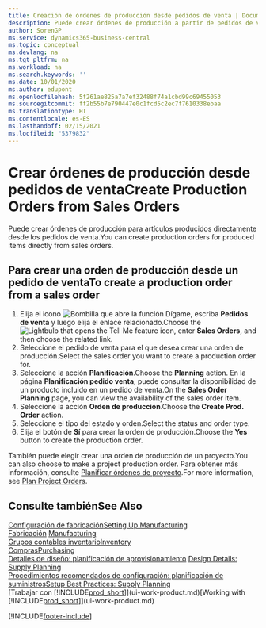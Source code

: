 ```yaml
---
title: Creación de órdenes de producción desde pedidos de venta | Documentos de Microsoft
description: Puede crear órdenes de producción a partir de pedidos de venta en el departamento Ventas y Marketing.
author: SorenGP
ms.service: dynamics365-business-central
ms.topic: conceptual
ms.devlang: na
ms.tgt_pltfrm: na
ms.workload: na
ms.search.keywords: ''
ms.date: 10/01/2020
ms.author: edupont
ms.openlocfilehash: 5f261ae825a7a7ef32488f74a1cbd99c69455053
ms.sourcegitcommit: ff2b55b7e790447e0c1fcd5c2ec7f7610338ebaa
ms.translationtype: HT
ms.contentlocale: es-ES
ms.lasthandoff: 02/15/2021
ms.locfileid: "5379832"
---
```

# <a name="create-production-orders-from-sales-orders"></a><span data-ttu-id="ce492-103">Crear órdenes de producción desde pedidos de venta</span><span class="sxs-lookup"><span data-stu-id="ce492-103">Create Production Orders from Sales Orders</span></span>
<span data-ttu-id="ce492-104">Puede crear órdenes de producción para artículos producidos directamente desde los pedidos de venta.</span><span class="sxs-lookup"><span data-stu-id="ce492-104">You can create production orders for produced items directly from sales orders.</span></span>  

## <a name="to-create-a-production-order-from-a-sales-order"></a><span data-ttu-id="ce492-105">Para crear una orden de producción desde un pedido de venta</span><span class="sxs-lookup"><span data-stu-id="ce492-105">To create a production order from a sales order</span></span>  

1.  <span data-ttu-id="ce492-106">Elija el icono ![Bombilla que abre la función Dígame](media/ui-search/search_small.png "Dígame qué desea hacer"), escriba **Pedidos de venta** y luego elija el enlace relacionado.</span><span class="sxs-lookup"><span data-stu-id="ce492-106">Choose the ![Lightbulb that opens the Tell Me feature](media/ui-search/search_small.png "Tell me what you want to do") icon, enter **Sales Orders**, and then choose the related link.</span></span>  
2.  <span data-ttu-id="ce492-107">Seleccione el pedido de venta para el que desea crear una orden de producción.</span><span class="sxs-lookup"><span data-stu-id="ce492-107">Select the sales order you want to create a production order for.</span></span>  
3.  <span data-ttu-id="ce492-108">Seleccione la acción **Planificación**.</span><span class="sxs-lookup"><span data-stu-id="ce492-108">Choose the **Planning** action.</span></span> <span data-ttu-id="ce492-109">En la página **Planificación pedido venta**, puede consultar la disponibilidad de un producto incluido en un pedido de venta.</span><span class="sxs-lookup"><span data-stu-id="ce492-109">On the **Sales Order Planning** page, you can view the availability of the sales order item.</span></span>  
4.  <span data-ttu-id="ce492-110">Seleccione la acción **Orden de producción**.</span><span class="sxs-lookup"><span data-stu-id="ce492-110">Choose the **Create Prod. Order** action.</span></span>  
5.  <span data-ttu-id="ce492-111">Seleccione el tipo del estado y orden.</span><span class="sxs-lookup"><span data-stu-id="ce492-111">Select the status and order type.</span></span>  
6.  <span data-ttu-id="ce492-112">Elija el botón de **Sí** para crear la orden de producción.</span><span class="sxs-lookup"><span data-stu-id="ce492-112">Choose the **Yes** button to create the production order.</span></span>

<span data-ttu-id="ce492-113">También puede elegir crear una orden de producción de un proyecto.</span><span class="sxs-lookup"><span data-stu-id="ce492-113">You can also choose to make a project production order.</span></span> <span data-ttu-id="ce492-114">Para obtener más información, consulte [Planificar órdenes de proyecto](production-how-to-plan-project-orders.md).</span><span class="sxs-lookup"><span data-stu-id="ce492-114">For more information, see [Plan Project Orders](production-how-to-plan-project-orders.md).</span></span>   

## <a name="see-also"></a><span data-ttu-id="ce492-115">Consulte también</span><span class="sxs-lookup"><span data-stu-id="ce492-115">See Also</span></span>  
[<span data-ttu-id="ce492-116">Configuración de fabricación</span><span class="sxs-lookup"><span data-stu-id="ce492-116">Setting Up Manufacturing</span></span>](production-configure-production-processes.md)  
<span data-ttu-id="ce492-117">[Fabricación](production-manage-manufacturing.md)  </span><span class="sxs-lookup"><span data-stu-id="ce492-117">[Manufacturing](production-manage-manufacturing.md)  </span></span>  
[<span data-ttu-id="ce492-118">Grupos contables inventario</span><span class="sxs-lookup"><span data-stu-id="ce492-118">Inventory</span></span>](inventory-manage-inventory.md)  
[<span data-ttu-id="ce492-119">Compras</span><span class="sxs-lookup"><span data-stu-id="ce492-119">Purchasing</span></span>](purchasing-manage-purchasing.md)  
<span data-ttu-id="ce492-120">[Detalles de diseño: planificación de aprovisionamiento](design-details-supply-planning.md) </span><span class="sxs-lookup"><span data-stu-id="ce492-120">[Design Details: Supply Planning](design-details-supply-planning.md) </span></span>  
[<span data-ttu-id="ce492-121">Procedimientos recomendados de configuración: planificación de suministros</span><span class="sxs-lookup"><span data-stu-id="ce492-121">Setup Best Practices: Supply Planning</span></span>](setup-best-practices-supply-planning.md)  
<span data-ttu-id="ce492-122">[Trabajar con [!INCLUDE[prod_short](includes/prod_short.md)]](ui-work-product.md)</span><span class="sxs-lookup"><span data-stu-id="ce492-122">[Working with [!INCLUDE[prod_short](includes/prod_short.md)]](ui-work-product.md)</span></span>


[!INCLUDE[footer-include](includes/footer-banner.md)]